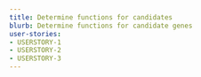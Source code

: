 ```yaml
---
title: Determine functions for candidates
blurb: Determine functions for candidate genes
user-stories:
- USERSTORY-1
- USERSTORY-2
- USERSTORY-3
---
```

